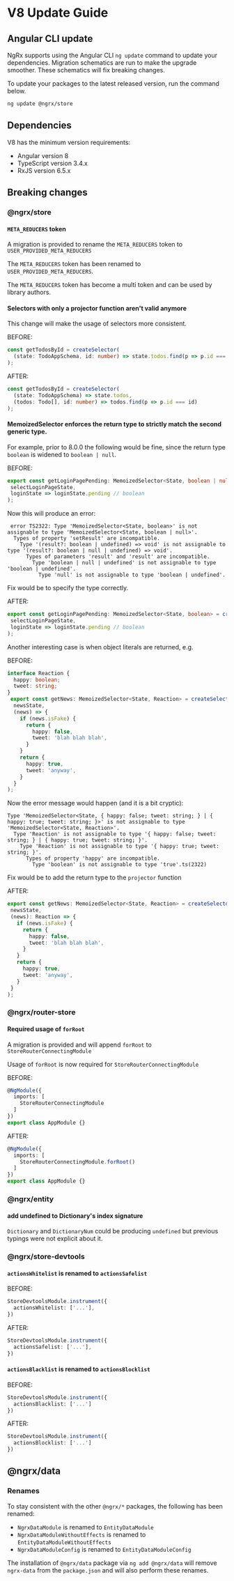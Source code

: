 # V8 Update Guide

## Angular CLI update

NgRx supports using the Angular CLI `ng update` command to update your dependencies. Migration schematics are run to make the upgrade smoother. These schematics will fix breaking changes.

To update your packages to the latest released version, run the command below.

```sh
ng update @ngrx/store
```

## Dependencies

V8 has the minimum version requirements:

- Angular version 8
- TypeScript version 3.4.x
- RxJS version 6.5.x

## Breaking changes

### @ngrx/store

#### `META_REDUCERS` token

<div class="alert is-helpful">

A migration is provided to rename the `META_REDUCERS` token to `USER_PROVIDED_META_REDUCERS`

</div>

The `META_REDUCERS` token has been renamed to `USER_PROVIDED_META_REDUCERS`.

The `META_REDUCERS` token has become a multi token and can be used by
library authors.

#### Selectors with only a projector function aren't valid anymore

This change will make the usage of selectors more consistent.

BEFORE:

```ts
const getTodosById = createSelector(
  (state: TodoAppSchema, id: number) => state.todos.find(p => p.id === id)
);
```

AFTER:

```ts
const getTodosById = createSelector(
  (state: TodoAppSchema) => state.todos,
  (todos: Todo[], id: number) => todos.find(p => p.id === id)
);
```

#### MemoizedSelector enforces the return type to strictly match the second generic type.

For example, prior to 8.0.0 the following would be fine, since the return type `boolean` is widened to `boolean | null`.

 BEFORE:

 ```ts
export const getLoginPagePending: MemoizedSelector<State, boolean | null> = createSelector(
  selectLoginPageState,
  loginState => loginState.pending // boolean
);
```

 Now this will produce an error:
```
 error TS2322: Type 'MemoizedSelector<State, boolean>' is not assignable to type 'MemoizedSelector<State, boolean | null>'.
  Types of property 'setResult' are incompatible.
    Type '(result?: boolean | undefined) => void' is not assignable to type '(result?: boolean | null | undefined) => void'.
      Types of parameters 'result' and 'result' are incompatible.
        Type 'boolean | null | undefined' is not assignable to type 'boolean | undefined'.
          Type 'null' is not assignable to type 'boolean | undefined'.
```

 Fix would be to specify the type correctly.

 AFTER:

 ```ts
export const getLoginPagePending: MemoizedSelector<State, boolean> = createSelector(
  selectLoginPageState,
  loginState => loginState.pending // boolean
);
```

 Another interesting case is when object literals are returned, e.g.

 BEFORE:
```ts
interface Reaction {
  happy: boolean;
  tweet: string;
}
 export const getNews: MemoizedSelector<State, Reaction> = createSelector(
  newsState,
  (news) => {
    if (news.isFake) {
      return {
        happy: false,
        tweet: 'blah blah blah',
      }
    }
    return {
      happy: true,
      tweet: 'anyway',
    }
  }
);
```

 Now the error message would happen (and it is a bit cryptic):
```
Type 'MemoizedSelector<State, { happy: false; tweet: string; } | { happy: true; tweet: string; }>' is not assignable to type 'MemoizedSelector<State, Reaction>'.
  Type 'Reaction' is not assignable to type '{ happy: false; tweet: string; } | { happy: true; tweet: string; }'.
    Type 'Reaction' is not assignable to type '{ happy: true; tweet: string; }'.
      Types of property 'happy' are incompatible.
        Type 'boolean' is not assignable to type 'true'.ts(2322)
```

 Fix would be to add the return type to the `projector` function

 AFTER: 

 ```ts
export const getNews: MemoizedSelector<State, Reaction> = createSelector(
  newsState,
  (news): Reaction => {
    if (news.isFake) {
      return {
        happy: false,
        tweet: 'blah blah blah',
      }
    }
    return {
      happy: true,
      tweet: 'anyway',
    }
  }
);
```


### @ngrx/router-store

#### Required usage of `forRoot`

<div class="alert is-helpful">

A migration is provided and will append `forRoot` to `StoreRouterConnectingModule`

</div>

Usage of `forRoot` is now required for `StoreRouterConnectingModule`

BEFORE:

```ts
@NgModule({
  imports: [
    StoreRouterConnectingModule
  ]
})
export class AppModule {}
```

AFTER:

```ts
@NgModule({
  imports: [
    StoreRouterConnectingModule.forRoot()
  ]
})
export class AppModule {}
```

### @ngrx/entity

#### add undefined to Dictionary's index signature

`Dictionary` and `DictionaryNum` could be producing `undefined` but previous typings were not explicit about it.

### @ngrx/store-devtools

#### `actionsWhitelist` is renamed to `actionsSafelist`

BEFORE:

```ts
StoreDevtoolsModule.instrument({
  actionsWhitelist: ['...'],
})
```

AFTER:

```ts
StoreDevtoolsModule.instrument({
  actionsSafelist: ['...'],
})
```

#### `actionsBlacklist` is renamed to `actionsBlocklist`

BEFORE:

```ts
StoreDevtoolsModule.instrument({
  actionsBlacklist: ['...']
})
```

AFTER:

```ts
StoreDevtoolsModule.instrument({
  actionsBlocklist: ['...']
})
```

## @ngrx/data

### Renames

To stay consistent with the other `@ngrx/*` packages, the following has been renamed:

- `NgrxDataModule` is renamed to `EntityDataModule`
- `NgrxDataModuleWithoutEffects` is renamed to `EntityDataModuleWithoutEffects`
- `NgrxDataModuleConfig` is renamed to `EntityDataModuleConfig`

<div class="alert is-helpful">

The installation of `@ngrx/data` package via `ng add @ngrx/data` will remove `ngrx-data` from the `package.json` and will also perform these renames.

</div>
